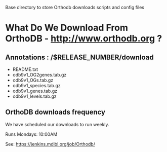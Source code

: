 Base directory to store Orthodb downloads scripts and config files

# What Do We Download From OrthoDB -  http://www.orthodb.org ?

## Annotations : /$RELEASE_NUMBER/download
  * README.txt
  * odb9v1_OG2genes.tab.gz 
  * odb9v1_OGs.tab.gz
  * odb9v1_species.tab.gz
  * odb9v1_genes.tab.gz
  * odb9v1_levels.tab.gz
  
## OrthoDB downloads frequency

We have scheduled our downloads to run weekly.

  
Runs Mondays: 10:00AM

See: https://jenkins.mdibl.org/job/Orthodb/
